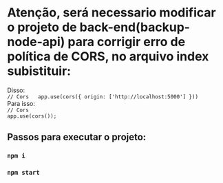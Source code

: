 # Atenção, será necessario modificar o projeto de back-end(backup-node-api) para corrigir erro de política de CORS, no arquivo index subistituir:
Disso:  
`// Cors  
app.use(cors({
    origin: ['http://localhost:5000']
}))`  
Para isso:  
`// Cors`  
`app.use(cors());`  

## Passos para executar o projeto:

### `npm i`

### `npm start`
